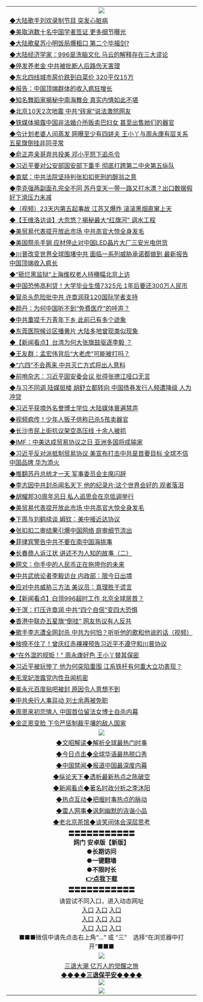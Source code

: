 <table>
  <tr>
    <td align=center><img src="https://github.com/gyhhx/image-upload/blob/master/yaowen.jpg" /></td>
  </tr>
  <tr>
<td align=left>
<a href="https://ctbtfdoocixoa.global.ssl.fastly.net/oo.aspx?name=c1029019&key=ofejcfaxcltk&from=gy">◆大陆歌手刘欢录制节目 突发心脏病</a><br/></td>
  </tr>
  <tr>
<td align=left>
<a href="https://ctbtfdoocixoa.global.ssl.fastly.net/oo.aspx?name=c1029030&key=ofejcfaxcltk&from=gy">◆美取消数十名中国学者签证 更多细节曝光</a><br/></td>
 </tr>
  <tr>
<td align=left>
<a href="http://ctbtfdoocixoa.global.ssl.fastly.net/oo.aspx?name=c1028986&key=ofejcfaxcltk&from=gy">◆大陆歌星苏小明饭局爆粗口 第二个毕福剑?</a><br/></td>
 </tr>
   <tr>
<td align=left>
<a href="http://ctbtfdoocixoa.global.ssl.fastly.net/oo.aspx?name=c1028992&key=ofejcfaxcltk&from=gy">◆大陆经济学家：996是洗脑文化 马云的解释存在三大谬论</a><br/></td>
   </tr> 
  <tr>
<td align=left>
<a href="http://ctbtfdoocixoa.global.ssl.fastly.net/oo.aspx?name=c1029029&key=ofejcfaxcltk&from=gy">◆停发养老金 中共被批断人后路伤天害理</a><br/></td>
  </tr> 
 <tr>
<td align=left>
<a href="http://ctbtfdoocixoa.global.ssl.fastly.net/oo.aspx?name=c1029006&key=ofejcfaxcltk&from=gy">◆东北四线城市房价跌到白菜价 320平仅15万</a><br/>
</td>
   </tr>
 <tr>
<td align=left>
<a href="http://ctbtfdoocixoa.global.ssl.fastly.net/oo.aspx?name=c1029013&key=ofejcfaxcltk&from=gy">◆报告：中国顶端群体的收入疯狂增长</a><br/>
</td>
   </tr>
 <tr>
<td align=left>
<a href="http://ctbtfdoocixoa.global.ssl.fastly.net/oo.aspx?name=c1029050&key=ofejcfaxcltk&from=gy">◆知名舞蹈家揭秘中南海舞会 真实内情如此不堪</a><br/></td>
  </tr>
  <tr>
<td align=left>
<a href="http://ctbtfdoocixoa.global.ssl.fastly.net/oo.aspx?name=c1028977&key=ofejcfaxcltk&from=gy">◆北京10天2次地震 中共“砖家”说法激怒网友</a><br/></td>
 </tr>
   <tr>
<td align=left>
<a href="http://ctbtfdoocixoa.global.ssl.fastly.net/oo.aspx?name=c1028810&key=ofejcfaxcltk&from=gy">◆铁媒体揭露中国非法婚介所贩卖巴妇女 甚至出售她们的器官</a><br/>
</td>
   </tr>
 <tr>
<td align=left>
<a href="http://ctbtfdoocixoa.global.ssl.fastly.net/oo.aspx?name=c1028973&key=ofejcfaxcltk&from=gy">◆令计划老婆人间蒸发 网曝至少有四姘夫 王小丫与周永康有层关系 五星旗倒挂非同寻常</a><br/></td>
  </tr>
  <tr>
<td align=left>
<a href="http://ctbtfdoocixoa.global.ssl.fastly.net/oo.aspx?name=c1028919&key=ofejcfaxcltk&from=gy">◆俞正声亲哥弃共投美 邓小平怒下追杀令</a><br/></td>
 </tr>
  <tr>
<td align=left>
<a href="http://ctbtfdoocixoa.global.ssl.fastly.net/oo.aspx?name=c1028904&key=ofejcfaxcltk&from=gy">◆习近平要对公安部国安部下重手 彻底打跨第二中央第五纵队</a><br/></td>
 </tr>
   <tr>
<td align=left>
<a href="http://ctbtfdoocixoa.global.ssl.fastly.net/oo.aspx?name=c1028976&key=ofejcfaxcltk&from=gy">◆袁斌：中共法院坚持判张扣扣死刑的醉翁之意</a><br/></td>
   </tr> 
  <tr>
<td align=left>
<a href="http://ctbtfdoocixoa.global.ssl.fastly.net/oo.aspx?name=c1028971&key=ofejcfaxcltk&from=gy">◆李克强两副面孔完全不同 苏丹变天一带一路又打水漂？出口数据假好下滑压力未减</a><br/></td>
  </tr> 
 <tr>
<td align=left>
<a href="http://ctbtfdoocixoa.global.ssl.fastly.net/oo.aspx?name=c1028916&key=ofejcfaxcltk&from=gy">◆（视频）23天内第五起事故 江苏又爆炸 滚滚黑烟直窜上天</a><br/>
</td>
   </tr>
 <tr>
<td align=left>
<a href="http://ctbtfdoocixoa.global.ssl.fastly.net/oo.aspx?name=c1028822&key=ofejcfaxcltk&from=gy">◆【王维洛访谈】大忽悠？揭秘最大“红旗河” 调水工程</a><br/>
</td>
   </tr>
 <tr>
<td align=left>
<a href="http://ctbtfdoocixoa.global.ssl.fastly.net/oo.aspx?name=c1028811&key=ofejcfaxcltk&from=gy">◆美贸易代表提开放此市场 中共高官大惊全身发毛</a><br/></td>
  </tr>
  <tr>
<td align=left>
<a href="http://ctbtfdoocixoa.global.ssl.fastly.net/oo.aspx?name=c1028995&key=ofejcfaxcltk&from=gy">◆美国祭杀手锏 应材停止对中国LED晶片大厂三安光电供货</a><br/></td>
 </tr>
   <tr>
<td align=left>
<a href="http://ctbtfdoocixoa.global.ssl.fastly.net/oo.aspx?name=c1028978&key=ofejcfaxcltk&from=gy">◆川普改变世界全球围堵中共 面临一系列威胁承诺都做到 最新报告中国顶端收入疯长</a><br/>
</td>
   </tr>
 <tr>
<td align=left>
<a href="http://ctbtfdoocixoa.global.ssl.fastly.net/oo.aspx?name=c1028988&key=ofejcfaxcltk&from=gy">◆“砸烂黑监狱”上海维权老人持横幅北京上访</a><br/>
</td>
   </tr>
<tr>
<td align=left>
<a href="https://ctbtfdoocixoa.global.ssl.fastly.net/oo.aspx?name=c1029023&key=ofejcfaxcltk&from=gy">◆中国恐怖高利贷！大学毕业生借7325元 1年后要还300万人民币</a><br/>
</td>       
  <tr>
<td align=left>
<a href="https://ctbtfdoocixoa.global.ssl.fastly.net/oo.aspx?name=c1028803&key=ofejcfaxcltk&from=gy">◆冒杀头危险批中共 许章润获120国际学者支持</a><br/></td>
  </tr>
  <tr>
<td align=left>
<a href="https://ctbtfdoocixoa.global.ssl.fastly.net/oo.aspx?name=c1028766&key=ofejcfaxcltk&from=gy">◆颜丹：为何中国听不到“免费医疗”的呼声？</a><br/></td>
 </tr>
  <tr>
<td align=left>
<a href="http://ctbtfdoocixoa.global.ssl.fastly.net/oo.aspx?name=c1028802&key=ofejcfaxcltk&from=gy">◆中共重提千万青年下乡 此前已有多个迹象</a><br/></td>
 </tr>
   <tr>
<td align=left>
<a href="http://ctbtfdoocixoa.global.ssl.fastly.net/oo.aspx?name=c1028800&key=ofejcfaxcltk&from=gy">◆东莞医院候诊区播黄片 大陆多地曾现类似现象</a><br/></td>
   </tr> 
  <tr>
<td align=left>
<a href="http://ctbtfdoocixoa.global.ssl.fastly.net/oo.aspx?name=c1028767&key=ofejcfaxcltk&from=gy">◆【新闻看点】台湾为何大张旗鼓驱逐李毅 ？</a><br/></td>
  </tr> 
 <tr>
<td align=left>
<a href="http://ctbtfdoocixoa.global.ssl.fastly.net/oo.aspx?name=c1028763&key=ofejcfaxcltk&from=gy">◆王友群：孟宏伟背后“大老虎”可能被打吗？</a><br/>
</td>
   </tr>
 <tr>
<td align=left>
<a href="http://ctbtfdoocixoa.global.ssl.fastly.net/oo.aspx?name=c1028729&key=ofejcfaxcltk&from=gy">◆“六四”不会再来 中共灭亡方式将出人意料</a><br/>
</td>
   </tr>
 <tr>
<td align=left>
<a href="http://ctbtfdoocixoa.global.ssl.fastly.net/oo.aspx?name=c1028732&key=ofejcfaxcltk&from=gy">◆前哨杂志：习近平国安委会议 批得张德江哑口无言</a><br/></td>
  </tr>
  <tr>
<td align=left>
<a href="http://ctbtfdoocixoa.global.ssl.fastly.net/oo.aspx?name=c1028764&key=ofejcfaxcltk&from=gy">◆与习不同调 陆媒挺楼 胡舒立都转向 中国债券发行人频遭降级 人为冲贷</a><br/></td>
 </tr>
   <tr>
<td align=left>
<a href="http://ctbtfdoocixoa.global.ssl.fastly.net/oo.aspx?name=c1028768&key=ofejcfaxcltk&from=gy">◆习近平获境外名誉博士学位 大陆媒体普遍禁声</a><br/>
</td>
   </tr>
 <tr>
<td align=left>
<a href="http://ctbtfdoocixoa.global.ssl.fastly.net/oo.aspx?name=c1028807&key=ofejcfaxcltk&from=gy">◆视频疯传！少年人贩子供称已杀5孩卖器官</a><br/></td>
  </tr>
  <tr>
<td align=left>
<a href="http://ctbtfdoocixoa.global.ssl.fastly.net/oo.aspx?name=c1028786&key=ofejcfaxcltk&from=gy">◆长沙市民上街抗议架空高压线 十余人被抓</a><br/></td>
 </tr>
  <tr>
<td align=left>
<a href="http://ctbtfdoocixoa.global.ssl.fastly.net/oo.aspx?name=c1028789&key=ofejcfaxcltk&from=gy">◆IMF：中美达成贸易协议之日 亚洲多国将成输家</a><br/></td>
 </tr>
   <tr>
<td align=left>
<a href="http://ctbtfdoocixoa.global.ssl.fastly.net/oo.aspx?name=c1028762&key=ofejcfaxcltk&from=gy">◆习近平反对派抵制贸易协议 美宣布打击中共是首要目标 全球不信中国品牌 华为添火</a><br/></td>
   </tr> 
  <tr>
<td align=left>
<a href="http://ctbtfdoocixoa.global.ssl.fastly.net/oo.aspx?name=c1028783&key=ofejcfaxcltk&from=gy">◆推翻苏丹总统才一天 军事委员会主席闪辞</a><br/></td>
  </tr> 
 <tr>
<td align=left>
<a href="http://ctbtfdoocixoa.global.ssl.fastly.net/oo.aspx?name=c1028761&key=ofejcfaxcltk&from=gy">◆李志因中共封杀闻名天下 他的纪录片:这个世界会好的 观者落泪</a><br/>
</td>
   </tr>
 <tr>
<td align=left>
<a href="http://ctbtfdoocixoa.global.ssl.fastly.net/oo.aspx?name=c1028744&key=ofejcfaxcltk&from=gy">◆胡耀邦30周年忌日 私人追思会在京低调举行</a><br/>
</td>
   </tr>
 <tr>
<td align=left>
<a href="http://ctbtfdoocixoa.global.ssl.fastly.net/oo.aspx?name=c1028811&key=ofejcfaxcltk&from=gy">◆美贸易代表提开放此市场 中共高官大惊全身发毛</a><br/></td>
  </tr>
  <tr>
<td align=left>
<a href="http://ctbtfdoocixoa.global.ssl.fastly.net/oo.aspx?name=c1028797&key=ofejcfaxcltk&from=gy">◆下周与刘鹤续谈 姆钦：美中接近达协议</a><br/></td>
 </tr>
   <tr>
<td align=left>
<a href="http://ctbtfdoocixoa.global.ssl.fastly.net/oo.aspx?name=c1028819&key=ofejcfaxcltk&from=gy">◆张扣扣二审结果引爆中国网络 庭审细节流出</a><br/>
</td>
   </tr>
 <tr>
<td align=left>
<a href="http://ctbtfdoocixoa.global.ssl.fastly.net/oo.aspx?name=c1028785&key=ofejcfaxcltk&from=gy">◆菲律宾警告中共不要在南中国海挑事</a><br/>
</td>
   </tr>
<tr>
<td align=left>
<a href="https://ctbtfdoocixoa.global.ssl.fastly.net/oo.aspx?name=c1028795&key=ofejcfaxcltk&from=gy">◆长春商人诉江状 讲述不为人知的故事（二）</a><br/>
</td>       
  <tr>
<td align=left>
<a href="https://ctbtfdoocixoa.global.ssl.fastly.net/oo.aspx?name=c1028517&key=ofejcfaxcltk&from=gy">◆网文：你手中的人民币正在拖垮你的未来</a><br/></td>
  </tr>
  <tr>
<td align=left>
<a href="https://ctbtfdoocixoa.global.ssl.fastly.net/oo.aspx?name=c1028177&key=ofejcfaxcltk&from=gy">◆中共武统论者李毅访台 内政部：限今日出境</a><br/></td>
 </tr>
  <tr>
<td align=left>
<a href="http://ctbtfdoocixoa.global.ssl.fastly.net/oo.aspx?name=c1028576&key=ofejcfaxcltk&from=gy">◆应对中共威胁三方法 美议员：真理胜于谎言</a><br/></td>
 </tr>
   <tr>
<td align=left>
<a href="http://ctbtfdoocixoa.global.ssl.fastly.net/oo.aspx?name=c1028568&key=ofejcfaxcltk&from=gy">◆【新闻看点】白领996超时工作 北京全球居首？</a><br/></td>
   </tr> 
  <tr>
<td align=left>
<a href="http://ctbtfdoocixoa.global.ssl.fastly.net/oo.aspx?name=c1028636&key=ofejcfaxcltk&from=gy">◆于溟：打压许章润 中共“四个自信”变四大恐惧</a><br/></td>
  </tr> 
 <tr>
<td align=left>
<a href="http://ctbtfdoocixoa.global.ssl.fastly.net/oo.aspx?name=c1028542&key=ofejcfaxcltk&from=gy">◆香港中联办五星旗“倒挂” 网友热议有人反共</a><br/>
</td>
   </tr>
 <tr>
<td align=left>
<a href="http://ctbtfdoocixoa.global.ssl.fastly.net/oo.aspx?name=c1028545&key=ofejcfaxcltk&from=gy">◆歌手李志遭全网封杀 中共为何怕？听听他的歌和他说的话（视频）</a><br/>
</td>
   </tr>
 <tr>
<td align=left>
<a href="http://ctbtfdoocixoa.global.ssl.fastly.net/oo.aspx?name=c1028521&key=ofejcfaxcltk&from=gy">◆按捺不住了！曾庆红赤裸裸预告习近平不遵守和川普协议</a><br/></td>
  </tr>
  <tr>
<td align=left>
<a href="http://ctbtfdoocixoa.global.ssl.fastly.net/oo.aspx?name=c1028512&key=ofejcfaxcltk&from=gy">◆“在外混的规矩！” 周永康好色 王小丫替其保密</a><br/></td>
 </tr>
   <tr>
<td align=left>
<a href="http://ctbtfdoocixoa.global.ssl.fastly.net/oo.aspx?name=c1028503&key=ofejcfaxcltk&from=gy">◆习近平被玩惨了 他为何突陷重围 江系铁杆有何重大立功表现？</a><br/>
</td>
   </tr>
 <tr>
<td align=left>
<a href="http://ctbtfdoocixoa.global.ssl.fastly.net/oo.aspx?name=c1028599&key=ofejcfaxcltk&from=gy">◆毛宠妃泄露党内性丑闻机密</a><br/></td>
  </tr>
  <tr>
<td align=left>
<a href="http://ctbtfdoocixoa.global.ssl.fastly.net/oo.aspx?name=c1028408&key=ofejcfaxcltk&from=gy">◆崔永元百度贴吧被封 原因令人意想不到</a><br/></td>
 </tr>
  <tr>
<td align=left>
<a href="http://ctbtfdoocixoa.global.ssl.fastly.net/oo.aspx?name=c1028533&key=ofejcfaxcltk&from=gy">◆中共央行人事异动 刘士余再被免职</a><br/></td>
 </tr>
   <tr>
<td align=left>
<a href="http://ctbtfdoocixoa.global.ssl.fastly.net/oo.aspx?name=c1028529&key=ofejcfaxcltk&from=gy">◆周恩来初恋情人 中国首位留法女博士自杀内幕</a><br/></td>
   </tr> 
  <tr>
<td align=left>
<a href="http://ctbtfdoocixoa.global.ssl.fastly.net/oo.aspx?name=c1028426&key=ofejcfaxcltk&from=gy">◆金正恩变脸 下令严惩制裁平壤的敌人国家</a><br/></td>
  </tr> 
 <tr>
    <td align=center><img src="https://github.com/gyhhx/image-upload/blob/master/ogate-c.JPG" /></td>
  </tr>
  <tr>
   <td align=center>
<a href="http://ctbtfdoocixoa.global.ssl.fastly.net/oo.aspx?name=c816857&key=ofejcfaxcltk&from=gy&tag=9973110">◆文昭解读◆解析全球最热门时事</a><br/>
    </td>
  </tr>
   <tr>
   <td align=center> 
<a href="http://ctbtfdoocixoa.global.ssl.fastly.net/oo.aspx?name=c816850&key=ofejcfaxcltk&from=gy&tag=9877">◆今日点击◆全球华语最热脱口秀</a><br/>
    </td>
  </tr>
  <tr>
  <td align=center>
<a href="http://ctbtfdoocixoa.global.ssl.fastly.net/oo.aspx?name=c816860&key=ofejcfaxcltk&from=gy&tag=99733110">◆中国禁闻◆报道中国最深度内幕</a><br/>
   </tr>
  <tr>
     <td align=center>
<a href="http://ctbtfdoocixoa.global.ssl.fastly.net/oo.aspx?name=c816855&key=ofejcfaxcltk&from=gy&tag=997110">◆纵论天下◆透析最新热点之陈破空</a><br/>
   </tr>
   <tr>
      <td align=center>
<a href="http://ctbtfdoocixoa.global.ssl.fastly.net/oo.aspx?name=c838308&key=ofejcfaxcltk&from=gy&tag=9973110">◆新闻看点◆著名时政分析之李沐阳</a><br/>
   </tr>
   <tr>
     <td align=center>
<a href="http://ctbtfdoocixoa.global.ssl.fastly.net/oo.aspx?name=c816852&key=ofejcfaxcltk&from=gy&tag=9733110">◆热点互动◆把握时事热点的脉动</a><br/>
   </tr>
   <tr>
      <td align=center>
<a href="http://ctbtfdoocixoa.global.ssl.fastly.net/oo.aspx?name=c816694&key=ofejcfaxcltk&from=gy&tag=93310">◆雷人网事◆讽刺幽默的诙谐小品</a><br/>
   </tr>
   <tr>
    <td align=center>
<a href="http://ctbtfdoocixoa.global.ssl.fastly.net/oo.aspx?name=c816650&key=ofejcfaxcltk&from=gy&tag=9973110">◆老北京茶馆◆谈笑间体会深层思考</a><br/>
   </tr>
  <tr>
    <td align=center>
 <b>〓〓〓〓〓〓〓〓〓〓〓<br/>网门 安卓版【新版】<br/> ●长期访问<br/> ●一键翻墙<br/>  ●不限时长<br/> 
 <a href="https://share.weiyun.com/5K7U2P5">👉<b>点我下载</a><br/>〓〓〓〓〓〓〓〓〓〓〓<br/>
    </td>
    </tr>
   <tr>
    <td align=center>请尝试不同入口，进入动态网址<br/>
      <a href="https://s3.us-east-2.amazonaws.com/ogateo/show.htm">入口</a>
      <a href="https://s3.ca-central-1.amazonaws.com/ogatec/show.htm">入口</a>
      <a href="https://s3.ap-southeast-2.amazonaws.com/ogatey/show.htm">入口</a><br/>
      <a href="https://s3.ap-northeast-2.amazonaws.com/ogates/show.htm">入口</a>
      <a href="https://s3.eu-central-1.amazonaws.com/ogatef/show.htm">入口</a>
      <a href="https://s3.ap-south-1.amazonaws.com/ogatem/show.htm">入口</a><br/>
      <a href="https://s3-us-west-1.amazonaws.com/ogaten/show.htm">入口</a>
      <a href="https://s3.eu-west-2.amazonaws.com/ogatel/show.htm">入口</a>
      <a href="https://s3.ap-northeast-1.amazonaws.com/ogatet/show.htm">入口</a><br/>
      ■■■微信中请先点击右上角“...” 或 “三”　选择“在浏览器中打开”■■■<b><br/>
    </td>
  </tr>
  <tr>
    <td align=center><img src="https://github.com/gyhhx/image-upload/blob/master/3.jpg" /> </td>
</tr>
  <tr>  
  <td align=center>
  <a href="http://ctbtfdoocixoa.global.ssl.fastly.net/oo.aspx?name=c894205&key=ofejcfaxcltk&from=gy&tag=9973110">三退大潮 亿万人的觉醒之旅</a><br/>
      <a href="http://ctbtfdoocixoa.global.ssl.fastly.net/oo.aspx?name=ogQuit.aspx&key=ofejcfaxcltk&from=gy"><b>◆◆◆◆三退保平安◆◆◆◆<br/></a>
      <img src="https://github.com/gyhhx/image-upload/blob/master/3t.jpg" /><br/>
      </td>
  </tr>
   <tr>
    <td align=center><img src="https://raw.githubusercontent.com/oGate2/Up/master/oGate_640.jpg"/></td>
  </tr>
</table>


